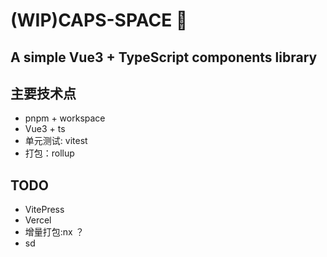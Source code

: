 # (WIP)CAPS-SPACE 🐶

## A simple Vue3 + TypeScript components library

## 主要技术点

- pnpm + workspace
- Vue3 + ts
- 单元测试: vitest
- 打包：rollup

## TODO

- VitePress
- Vercel
- 增量打包:nx ？
- sd

